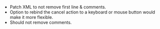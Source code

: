 - Patch XML to not remove first line & comments.
- Option to rebind the cancel action to a keyboard or mouse button would make it more flexible. 
- Should not remove comments.